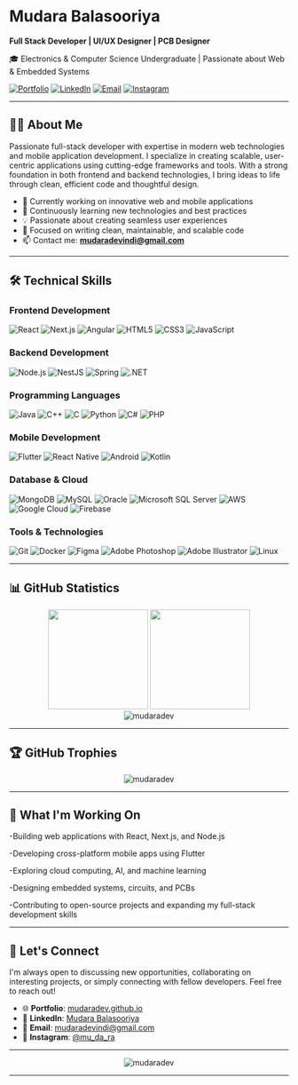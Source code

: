 # Mudara Balasooriya

**Full Stack Developer | UI/UX Designer | PCB Designer**

🎓 Electronics & Computer Science Undergraduate | Passionate about Web & Embedded Systems

[![Portfolio](https://img.shields.io/badge/Portfolio-000000?style=for-the-badge&logo=vercel&logoColor=white)](https://mudaradev.github.io/)
[![LinkedIn](https://img.shields.io/badge/LinkedIn-0077B5?style=for-the-badge&logo=linkedin&logoColor=white)](https://www.linkedin.com/in/mudara-balasooriya-b974ab240)
[![Email](https://img.shields.io/badge/Email-D14836?style=for-the-badge&logo=gmail&logoColor=white)](mailto:mudaradevindi@gmail.com)
[![Instagram](https://img.shields.io/badge/Instagram-E4405F?style=for-the-badge&logo=instagram&logoColor=white)](https://www.instagram.com/mu_da_ra/)

---

## 👨‍💻 About Me

Passionate full-stack developer with expertise in modern web technologies and mobile application development. I specialize in creating scalable, user-centric applications using cutting-edge frameworks and tools. With a strong foundation in both frontend and backend technologies, I bring ideas to life through clean, efficient code and thoughtful design.

- 🔭 Currently working on innovative web and mobile applications
- 🌱 Continuously learning new technologies and best practices
- 💡 Passionate about creating seamless user experiences
- 🎯 Focused on writing clean, maintainable, and scalable code
- 📫 Contact me: **mudaradevindi@gmail.com**

---

## 🛠️ Technical Skills

### Frontend Development
![React](https://img.shields.io/badge/React-20232A?style=for-the-badge&logo=react&logoColor=61DAFB)
![Next.js](https://img.shields.io/badge/Next.js-000000?style=for-the-badge&logo=next.js&logoColor=white)
![Angular](https://img.shields.io/badge/Angular-DD0031?style=for-the-badge&logo=angular&logoColor=white)
![HTML5](https://img.shields.io/badge/HTML5-E34F26?style=for-the-badge&logo=html5&logoColor=white)
![CSS3](https://img.shields.io/badge/CSS3-1572B6?style=for-the-badge&logo=css3&logoColor=white)
![JavaScript](https://img.shields.io/badge/JavaScript-323330?style=for-the-badge&logo=javascript&logoColor=F7DF1E)

### Backend Development
![Node.js](https://img.shields.io/badge/Node.js-43853D?style=for-the-badge&logo=node.js&logoColor=white)
![NestJS](https://img.shields.io/badge/NestJS-E0234E?style=for-the-badge&logo=nestjs&logoColor=white)
![Spring](https://img.shields.io/badge/Spring-6DB33F?style=for-the-badge&logo=spring&logoColor=white)
![.NET](https://img.shields.io/badge/.NET-5C2D91?style=for-the-badge&logo=.net&logoColor=white)

### Programming Languages
![Java](https://img.shields.io/badge/Java-ED8B00?style=for-the-badge&logo=java&logoColor=white)
![C++](https://img.shields.io/badge/C%2B%2B-00599C?style=for-the-badge&logo=c%2B%2B&logoColor=white)
![C](https://img.shields.io/badge/C-00599C?style=for-the-badge&logo=c&logoColor=white)
![Python](https://img.shields.io/badge/Python-3776AB?style=for-the-badge&logo=python&logoColor=white)
![C#](https://img.shields.io/badge/C%23-239120?style=for-the-badge&logo=c-sharp&logoColor=white)
![PHP](https://img.shields.io/badge/PHP-777BB4?style=for-the-badge&logo=php&logoColor=white)

### Mobile Development
![Flutter](https://img.shields.io/badge/Flutter-02569B?style=for-the-badge&logo=flutter&logoColor=white)
![React Native](https://img.shields.io/badge/React_Native-20232A?style=for-the-badge&logo=react&logoColor=61DAFB)
![Android](https://img.shields.io/badge/Android-3DDC84?style=for-the-badge&logo=android&logoColor=white)
![Kotlin](https://img.shields.io/badge/Kotlin-0095D5?style=for-the-badge&logo=kotlin&logoColor=white)

### Database & Cloud
![MongoDB](https://img.shields.io/badge/MongoDB-4EA94B?style=for-the-badge&logo=mongodb&logoColor=white)
![MySQL](https://img.shields.io/badge/MySQL-00000F?style=for-the-badge&logo=mysql&logoColor=white)
![Oracle](https://img.shields.io/badge/Oracle-F80000?style=for-the-badge&logo=oracle&logoColor=white)
![Microsoft SQL Server](https://img.shields.io/badge/Microsoft%20SQL%20Server-CC2927?style=for-the-badge&logo=microsoft%20sql%20server&logoColor=white)
![AWS](https://img.shields.io/badge/AWS-232F3E?style=for-the-badge&logo=amazon-aws&logoColor=white)
![Google Cloud](https://img.shields.io/badge/Google%20Cloud-4285F4?style=for-the-badge&logo=google-cloud&logoColor=white)
![Firebase](https://img.shields.io/badge/Firebase-039BE5?style=for-the-badge&logo=Firebase&logoColor=white)

### Tools & Technologies
![Git](https://img.shields.io/badge/Git-F05032?style=for-the-badge&logo=git&logoColor=white)
![Docker](https://img.shields.io/badge/Docker-2496ED?style=for-the-badge&logo=docker&logoColor=white)
![Figma](https://img.shields.io/badge/Figma-F24E1E?style=for-the-badge&logo=figma&logoColor=white)
![Adobe Photoshop](https://img.shields.io/badge/Adobe%20Photoshop-31A8FF?style=for-the-badge&logo=Adobe%20Photoshop&logoColor=black)
![Adobe Illustrator](https://img.shields.io/badge/Adobe%20Illustrator-FF9A00?style=for-the-badge&logo=adobe%20illustrator&logoColor=white)
![Linux](https://img.shields.io/badge/Linux-FCC624?style=for-the-badge&logo=linux&logoColor=black)

---


## 📊 GitHub Statistics

<div align="center">
  <img height="180em" src="https://github-readme-stats.vercel.app/api?username=mudaradev&show_icons=true&theme=tokyonight&include_all_commits=true&count_private=true"/>
  <img height="180em" src="https://github-readme-stats.vercel.app/api/top-langs/?username=mudaradev&layout=compact&langs_count=7&theme=tokyonight"/>
</div>

<div align="center">
  <img src="https://github-readme-streak-stats.herokuapp.com/?user=mudaradev&theme=tokyonight" alt="mudaradev" />
</div>

---

## 🏆 GitHub Trophies

<div align="center">
  <img src="https://github-profile-trophy.vercel.app/?username=mudaradev&theme=onedark&no-frame=true&column=6&margin-w=15&margin-h=15" alt="mudaradev" />
</div>

---

## 🎯 What I'm Working On

-Building web applications with React, Next.js, and Node.js

-Developing cross-platform mobile apps using Flutter

-Exploring cloud computing, AI, and machine learning

-Designing embedded systems, circuits, and PCBs

-Contributing to open-source projects and expanding my full-stack development skills

---

## 🤝 Let's Connect

I'm always open to discussing new opportunities, collaborating on interesting projects, or simply connecting with fellow developers. Feel free to reach out!

- 🌐 **Portfolio**: [mudaradev.github.io](https://mudaradev.github.io/)
- 💼 **LinkedIn**: [Mudara Balasooriya](https://linkedin.com/in/mudara-balasooriya)
- 📧 **Email**: mudaradevindi@gmail.com
- 📱 **Instagram**: [@mu_da_ra](https://instagram.com/mu_da_ra)

---

<div align="center">
  <img src="https://komarev.com/ghpvc/?username=mudaradev&label=Profile%20views&color=0e75b6&style=flat" alt="mudaradev" />
</div>

---
